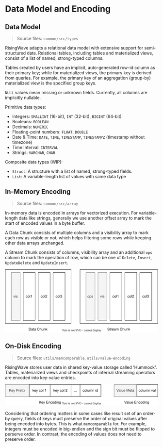 # Data Model and Encoding

## Data Model

> Source files: `common/src/types`

RisingWave adapts a relational data model with extensive support for semi-structured data. Relational tables, including tables and materialized views, consist of a list of named, strong-typed columns.

Tables created by users have an implicit, auto-generated row-id column as their primary key; while for materialized views, the primary key is derived from queries. For example, the primary key of an aggregation (group-by) materialized view is the specified group keys.

`NULL` values mean missing or unknown fields. Currently, all columns are implicitly nullable.

Primitive data types:

- Integers: `SMALLINT` (16-bit), `INT` (32-bit), `BIGINT` (64-bit)
- Booleans: `BOOLEAN`
- Decimals: `NUMERIC`
- Floating-point numbers: `FLOAT`, `DOUBLE`
- Date & Time: `DATE`, `TIME`, `TIMESTAMP`, `TIMESTAMPZ` (timestamp without timezone)
- Time Interval: `INTERVAL` 
- Strings: `VARCHAR`, `CHAR`

Composite data types (WIP):

- `Struct`: A structure with a list of named, strong-typed fields.
- `List`: A variable-length list of values with same data type

## In-Memory Encoding

> Source files: `common/src/array`

In-memory data is encoded in arrays for vectorized execution. For variable-length data like strings, generally we use another offset array to mark the start of encoded values in a byte buffer. 

A Data Chunk consists of multiple columns and a visibility array to mark each row as visible or not, which helps filtering some rows while keeping other data arrays unchanged.

A Stream Chunk consists of columns, visibility array and an additional `ops` column to mark the operation of row, which can be one of `Delete`, `Insert`, `UpdateDelete` and `UpdateInsert`.

![chunk](./images/data-model-and-encoding/chunk.svg)

## On-Disk Encoding

> Source files: `utils/memcomparable`, `utils/value-encoding`

RisingWave stores user data in shared key-value storage called 'Hummock'. Tables, materialized views and checkpoints of internal streaming operators are encoded into key-value entries.

![row-format](./images/data-model-and-encoding/row-format.svg)

Considering that ordering matters in some cases like result set of an order-by query, fields of keys must preserve the order of original values after being encoded into bytes. This is what `memcomparable` for. For example, integers must be encoded in big-endien and the sign bit must be flipped to perserve order. In contrast, the encoding of values does not need to preserve order.



